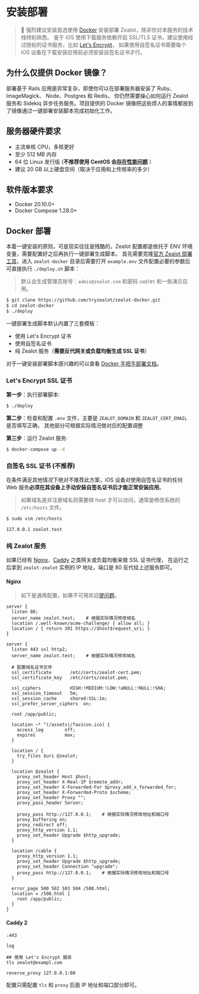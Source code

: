 # 安装部署

> :bell: 强烈建议安装首选使用 [Docker](https://www.docker.io/) 安装部署 Zealot，除非你对本服务的技术栈特别熟悉。
> 鉴于 iOS 使用下载服务依赖开启 SSL/TLS 证书，建议使用经过授权的证书服务，比如 [Let's Encrypt](https://letsencrypt.org/)，
> 如果使用自签名证书需要每个 iOS 设备在下载安装应用前必须安装自签名证书才行。

## 为什么仅提供 Docker 镜像？

部署基于 Rails 应用是异常复杂，即使你可以在部署服务器安装了 Ruby、ImageMagick、 Node、Postgres 和 Redis，
你仍然需要操心如何运行 Zealot 服务和 Sidekiq 异步任务服务。项目提供的 Docker 镜像把这些烦人的事情都放到了镜像通过一键部署安装脚本完成初始化工作。

## 服务器硬件要求

- 主流单核 CPU，多核更好
- 至少 512 MB 内存
- 64 位 Linux 发行版 (**不推荐使用 CentOS 会[存在性能问题](https://github.com/tryzealot/zealot/issues/768#issuecomment-1125071935)** ）
- 建议 20 GB 以上硬盘空间（取决于应用和上传频率的多少）

## 软件版本要求

- Docker 20.10.0+
- Docker Compose 1.28.0+

## Docker 部署

本着一键安装的原则，可是现实往往是残酷的，Zealot 配置都是依托于 ENV 环境变量，需要配置好之后再执行一键部署生成脚本。
首先需要克隆[官方 Zealot 部署工具](https://github.com/tryzealot/zealot-docker.git)，进入 `zealot-docker`
目录后需要打开 `example.env` 文件配置必要的参数后可直接执行 `./deploy.sh` 脚本：

> 默认会生成管理员账号：`admin@zealot.com` 和密码 `ze@l0t` 和一些演示应用。

```bash
$ git clone https://github.com/tryzealot/zealot-docker.git
$ cd zealot-docker
$ ./deploy
```

一键部署生成脚本默认内置了三套模板：

- 使用 Let's Encrypt 证书
- 使用自签名证书
- 纯 Zealot 服务（**需要反代网关或负载均衡生成 SSL 证书**）

对于一键安装部署脚本感兴趣的可以查看 [Docker 手把手部署文档](docker.md)。

### Let's Encrypt SSL 证书

**第一步**：执行部署脚本:

```bash
$ ./deploy
```

**第二步**：检查和配置 `.env` 文件，主要是 `ZEALOT_DOMAIN` 和 `ZEALOT_CERT_EMAIL` 是否填写正确，
其他部分可根据实际情况做对应的配置调整

**第三步**：运行 Zealot 服务:

```bash
$ docker-compose up -d
```

### 自签名 SSL 证书 (不推荐)

在条件满足其他情况下绝对不推荐此方案，iOS 设备对使用自签名证书的任何 Web 服务**必须在其设备上手动安装自签名证书后才能正常安装应用**。

> 如果域名是非注册域名则需要绑 host 才可以访问，通常是修改系统的 `/etc/hosts` 文件。

```bash
$ sudo vim /etc/hosts

127.0.0.1 zealot.test
```

### 纯 Zealot 服务

如果已经有 [Nginx](http://nginx.org/)、[Caddy](https://caddyserver.com/) 之类网关或负载均衡来做 SSL 证书代理，
在运行之后拿到 `zealot-zealot` 实例的 IP 地址，端口是 80 反代给上述服务即可。

#### Nginx

> 如下是通用配置，如果不可用欢迎[提问题](https://github.com/tryzealot/zealot-docs/issues/new)。

```
server {
  listen 80;
  server_name zealot.test;    # 根据实际情况修改域名
  location /.well-known/acme-challenge/ { allow all; }
  location / { return 301 https://$host$request_uri; }
}

server {
  listen 443 ssl http2;
  server_name zealot.test;    # 根据实际情况修改域名

  # 配置域名证书文件
  ssl_certificate       /etc/certs/zealot-cert.pem;
  ssl_certificate_key   /etc/certs/zealot.pem;

  ssl_ciphers           HIGH:!MEDIUM:!LOW:!aNULL:!NULL:!SHA;
  ssl_session_timeout   5m;
  ssl_session_cache     shared:SSL:1m;
  ssl_prefer_server_ciphers  on;

  root /app/public;

  location ~* ^(/assets|/favicon.ico) {
    access_log        off;
    expires           max;
  }

  location / {
    try_files $uri @zealot;
  }

  location @zealot {
    proxy_set_header Host $host;
    proxy_set_header X-Real-IP $remote_addr;
    proxy_set_header X-Forwarded-For $proxy_add_x_forwarded_for;
    proxy_set_header X-Forwarded-Proto $scheme;
    proxy_set_header Proxy "";
    proxy_pass_header Server;

    proxy_pass http://127.0.0.1;    # 根据实际情况修改地址和端口号
    proxy_buffering on;
    proxy_redirect off;
    proxy_http_version 1.1;
    proxy_set_header Upgrade $http_upgrade;
  }

  location /cable {
    proxy_http_version 1.1;
    proxy_set_header Upgrade $http_upgrade;
    proxy_set_header Connection "upgrade";
    proxy_pass http://127.0.0.1;    # 根据实际情况修改地址和端口号
  }

  error_page 500 502 503 504 /500.html;
  location = /500.html {
    root /app/public;
  }
}
```

#### Caddy 2

```
:443

log

## 使用 Let's Encrypt 服务
tls zealot@exampl.com

reverse_proxy 127.0.0.1:80
```

配置只需配置 `tls` 和 `proxy` 后面 IP 地址和端口部分即可。
